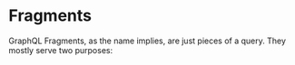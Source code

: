 # Fragments

GraphQL Fragments, as the name implies, are just pieces of a query. They mostly serve two purposes:



